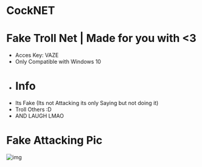# CockNET
# Fake Troll Net | Made for you with <3
- Acces Key: VAZE
- Only Compatible with Windows 10
- # Info
- Its Fake (Its not Attacking its only Saying but not doing it)
- Troll Others :D
- AND LAUGH LMAO
# Fake Attacking Pic
![img](https://cdn.upload.systems/uploads/bmozwhhL.png)
